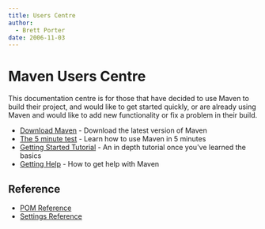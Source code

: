 ```yaml
---
title: Users Centre
author: 
  - Brett Porter
date: 2006-11-03
---
```


<!-- Licensed to the Apache Software Foundation (ASF) under one-->
<!-- or more contributor license agreements.  See the NOTICE file-->
<!-- distributed with this work for additional information-->
<!-- regarding copyright ownership.  The ASF licenses this file-->
<!-- to you under the Apache License, Version 2.0 (the-->
<!-- "License"); you may not use this file except in compliance-->
<!-- with the License.  You may obtain a copy of the License at-->
<!---->
<!--   http://www.apache.org/licenses/LICENSE-2.0-->
<!---->
<!-- Unless required by applicable law or agreed to in writing,-->
<!-- software distributed under the License is distributed on an-->
<!-- "AS IS" BASIS, WITHOUT WARRANTIES OR CONDITIONS OF ANY-->
<!-- KIND, either express or implied.  See the License for the-->
<!-- specific language governing permissions and limitations-->
<!-- under the License.-->
<!-- NOTE: For help with the syntax of this file, see:-->
<!-- https://maven.apache.org/doxia/references/apt-format.html-->
# Maven Users Centre

This documentation centre is for those that have decided to use Maven to build their project, and would like to get started quickly, or are already using Maven and would like to add new functionality or fix a problem in their build\.

<!--TODO: tasks as buttons?-->
- [ Download Maven](\.\./download\.html) \- Download the latest version of Maven
- [ The 5 minute test](\.\./guides/getting\-started/maven\-in\-five\-minutes\.html) \- Learn how to use Maven in 5 minutes
- [ Getting Started Tutorial](\.\./guides/getting\-started/index\.html) \- An in depth tutorial once you&apos;ve learned the basics
- [ Getting Help](\./getting\-help\.html) \- How to get help with Maven
<!--TODO: old getting started guide should become a beginners trail, and remove content covered in the 5 minute tutorial-->
<!--TODO: link to repository centre and plugin developers centre, and the reasons why they would progress there-->
## Reference

- [ POM Reference](\.\./pom\.html)
- [ Settings Reference](\.\./settings\.html)

